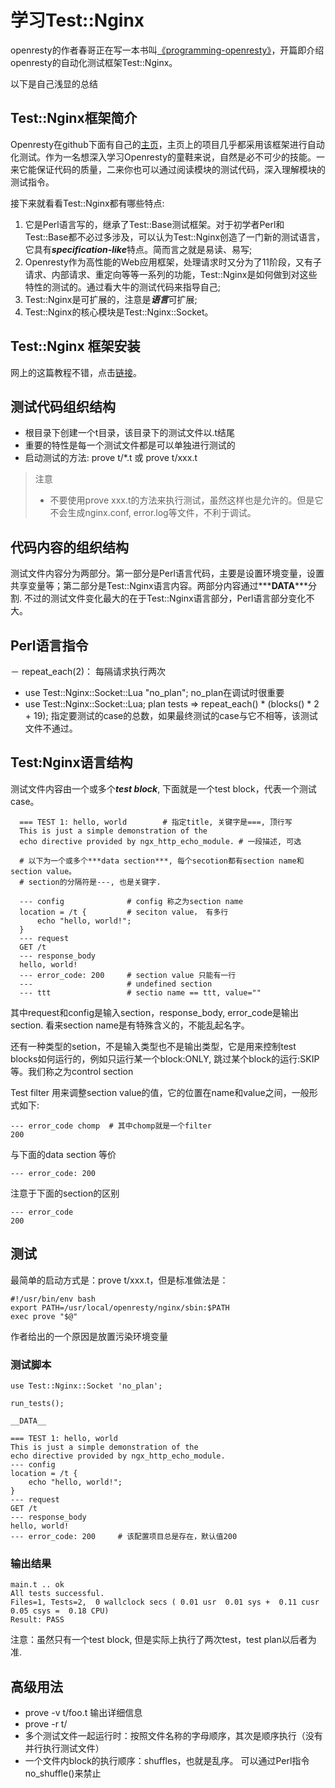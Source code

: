 # 学习Test::Nginx

openresty的作者春哥正在写一本书叫[《programming-openresty》](https://www.gitbook.com/book/openresty/programming-openresty/details)，开篇即介绍openresty的自动化测试框架Test::Nginx。 

以下是自己浅显的总结

## Test::Nginx框架简介

Openresty在github下面有自己的[主页](https://github.com/openresty)，主页上的项目几乎都采用该框架进行自动化测试。作为一名想深入学习Openresty的童鞋来说，自然是必不可少的技能。一来它能保证代码的质量，二来你也可以通过阅读模块的测试代码，深入理解模块的测试指令。

接下来就看看Test::Nginx都有哪些特点:
1. 它是Perl语言写的，继承了Test::Base测试框架。对于初学者Perl和Test::Base都不必过多涉及，可以认为Test::Nginx创造了一门新的测试语言，它具有***specification-like***特点。简而言之就是易读、易写;
2. Openresty作为高性能的Web应用框架，处理请求时又分为了11阶段，又有子请求、内部请求、重定向等等一系列的功能，Test::Nginx是如何做到对这些特性的测试的。通过看大牛的测试代码来指导自己;
3. Test::Nginx是可扩展的，注意是***语言***可扩展;
4. Test::Nginx的核心模块是Test::Nginx::Socket。

## Test::Nginx 框架安装

网上的这篇教程不错，点击[链接](http://justcodeit.info/blog/how-to-test-openresty.html)。

## 测试代码组织结构

- 根目录下创建一个t目录，该目录下的测试文件以.t结尾
- 重要的特性是每一个测试文件都是可以单独进行测试的
- 启动测试的方法: prove t/*.t 或 prove t/xxx.t

> 注意
>- 不要使用prove xxx.t的方法来执行测试，虽然这样也是允许的。但是它不会生成nginx.conf, error.log等文件，不利于调试。 

## 代码内容的组织结构

测试文件内容分为两部分。第一部分是Perl语言代码，主要是设置环境变量，设置共享变量等；第二部分是Test::Nginx语言内容。两部分内容通过***__DATA__***分割. 不过的测试文件变化最大的在于Test::Nginx语言部分，Perl语言部分变化不大。

## Perl语言指令

－ repeat_each(2)： 每隔请求执行两次
- use Test::Nginx::Socket::Lua "no_plan";  no_plan在调试时很重要
- use Test::Nginx::Socket::Lua; plan tests => repeat_each() * (blocks() * 2 + 19); 指定要测试的case的总数，如果最终测试的case与它不相等，该测试文件不通过。

## Test:Nginx语言结构

测试文件内容由一个或多个***test block***, 下面就是一个test block，代表一个测试case。

```
  === TEST 1: hello, world        # 指定title, 关键字是===, 顶行写
  This is just a simple demonstration of the
  echo directive provided by ngx_http_echo_module. # 一段描述, 可选

  # 以下为一个或多个***data section***, 每个secotion都有section name和section value。
  # section的分隔符是---, 也是关键字.

  --- config              # config 称之为section name
  location = /t {         # seciton value， 有多行
      echo "hello, world!";
  }
  --- request
  GET /t
  --- response_body
  hello, world!
  --- error_code: 200     # section value 只能有一行
  ---                     # undefined section
  --- ttt                 # sectio name == ttt, value=""
```
其中request和config是输入section，response_body, error_code是输出section. 看来section name是有特殊含义的，不能乱起名字。

还有一种类型的setion，不是输入类型也不是输出类型，它是用来控制test blocks如何运行的，例如只运行某一个block:ONLY, 跳过某个block的运行:SKIP等。我们称之为control section

Test filter 用来调整section value的值，它的位置在name和value之间，一般形式如下:
```
--- error_code chomp  # 其中chomp就是一个filter
200
```

与下面的data section 等价
```
--- error_code: 200
```

注意于下面的section的区别
```
--- error_code
200
```

## 测试

最简单的启动方式是：prove t/xxx.t，但是标准做法是：
```
#!/usr/bin/env bash
export PATH=/usr/local/openresty/nginx/sbin:$PATH
exec prove "$@"
```
作者给出的一个原因是放置污染环境变量

### 测试脚本
```
use Test::Nginx::Socket 'no_plan';

run_tests();

__DATA__

=== TEST 1: hello, world
This is just a simple demonstration of the
echo directive provided by ngx_http_echo_module.
--- config
location = /t {
    echo "hello, world!";
}
--- request
GET /t
--- response_body
hello, world!
--- error_code: 200     # 该配置项目总是存在，默认值200
```

### 输出结果
```
main.t .. ok
All tests successful.
Files=1, Tests=2,  0 wallclock secs ( 0.01 usr  0.01 sys +  0.11 cusr  0.05 csys =  0.18 CPU)
Result: PASS
```
注意：虽然只有一个test block, 但是实际上执行了两次test，test plan以后者为准.

## 高级用法
- prove -v t/foo.t  输出详细信息
- prove -r t/
- 多个测试文件一起运行时：按照文件名称的字母顺序，其次是顺序执行（没有并行执行测试文件）
- 一个文件内block的执行顺序：shuffles，也就是乱序。 可以通过Perl指令no_shuffle()来禁止
